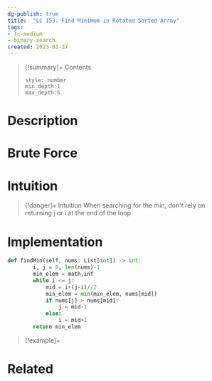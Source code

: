 ```yaml
---
dg-publish: true
title:  "LC 153. Find Minimum in Rotated Sorted Array"
tags:
- lc-medium
- binary-search
created: 2023-01-27
---
```


>[!summary]+ Contents
>```toc
>style: number
>min_depth:1
>max_depth:6
>```

# Description

# Brute Force
# Intuition

>[!danger]+ Intuition
>When searching for the min, don't rely on returning j or i at the end of the loop
>

# Implementation
```python
def findMin(self, nums: List[int]) -> int:
        i, j = 0, len(nums)-1
        min_elem = math.inf
        while i <= j:
            mid = i+(j-i)//2
            min_elem = min(min_elem, nums[mid])
            if nums[j] > nums[mid]:
                j = mid-1
            else:
                i = mid+1
        return min_elem
```

>[!example]+ 


# Related
